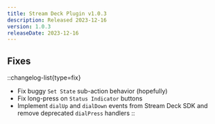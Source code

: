```yaml
---
title: Stream Deck Plugin v1.0.3
description: Released 2023-12-16
version: 1.0.3
releaseDate: 2023-12-16
---
```


## Fixes
::changelog-list{type=fix}
- Fix buggy `Set State` sub-action behavior (hopefully)
- Fix long-press on `Status Indicator` buttons
- Implement `dialUp` and `dialDown` events from Stream Deck SDK and remove deprecated `dialPress` handlers
::